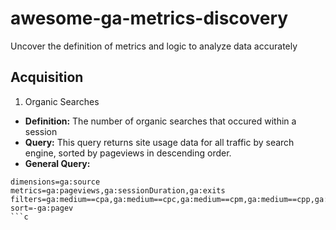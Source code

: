 # awesome-ga-metrics-discovery
Uncover the definition of metrics and logic to analyze data accurately

## Acquisition
1. Organic Searches
 - **Definition:** The number of organic searches that occured within a session
 - **Query:** This query returns site usage data for all traffic by search engine, sorted by pageviews in descending order.
 - **General Query:** 
```
dimensions=ga:source
metrics=ga:pageviews,ga:sessionDuration,ga:exits
filters=ga:medium==cpa,ga:medium==cpc,ga:medium==cpm,ga:medium==cpp,ga:medium==cpv,ga:medium==organic,ga:medium==ppc
sort=-ga:pagev
```c

